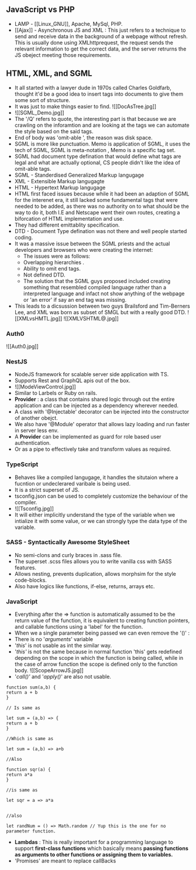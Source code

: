 ## JavaScript vs PHP
- LAMP - [[Linux_GNU]], Apache, MySql, PHP.
- [[Ajax]] - Asynchronous JS and XML : This just refers to a technique to send and receive data in the background of a webpage without refresh. This is usually done using XMLhttprequest, the request sends the relevant information to get the correct data, and the server retrurns the JS obeject meeting those requirements.

## HTML, XML, and SGML
- It all started with a lawyer dude in 1970s called Charles Goldfarb, thought it'd be a good idea to insert tags into documents to give them some sort of structure.
- It was just to make things easier to find.
![[DocAsTree.jpg]]
- ![[SGML_Demo.jpg]]
-  The '/Q' refers to quote, the interesting part is that because we are crawling on the inforamtion and are looking at the tags we can automate the style based on the said tags.
- End of body was 'omit-able ', the reason was disk space.
- SGML is more like punctuation. Memo is application of SGML, it uses the tech of SGML, SGML is meta-notation , Memo is a specific tag set. 
- SGML had document type defination that would define what tags are legal and what are actually optional, CS people didn't like the idea of omit-able tags.
- SGML - Standerdised Generalized Markup langugage
- XML - Extensible Markup langugagte
- HTML - Hypertext Markup langugage
- HTML first faced issues because while it had been an adaption of SGML for the interenet era, it still lacked some fundamental tags that were needed to be added, as there was no authority on to what should be the way to do it, both I.E and Netscape went their own routes, creating a biforcation of HTML implementation and use.
- They had different emittablity specification.
- DTD - Document Type defination was not there and well people started coding.
- It was a massive issue between the SGML priests and the actual developers and browsers who were creating the internet:
	- The issues were as follows:
	- Overlapping hierarchies .
	- Ability to omit end tags.
	- Not defined DTD.
	- The solution that the SGML guys proposed included creating something that resembled compiled language rather than a interpreted language and infact not show anything of the webpage or 'an error' if say an end tag was missing.
- This leads to a dicsussion between two guys Brailsford and Tim-Berners Lee, and XML was born as subset of SMGL but with a really good DTD.
![[XMLvsHMTL.jpg]]
![[XMLVSHTML@.jpg]]

### Auth0
![[Auth0.jpg]]

### NestJS
- NodeJS framework for scalable server side application with TS.
- Supports Rest and GraphQL apis out of the box.
- ![[ModeViewControl.jpg]]
- Similar to Larbels or Ruby on rails.
- **Provider** : a class that contains shared logic through out the entire application and can be injected as a dependency wherever needed.
- A class with '@Injectable' decorator can be injected into the constructor of another obejct.
- We also have '@Module' operator that allows lazy loading and run faster in server less env.
- A **Provider** can be implemented as guard for role based user authentication. 
- Or as a pipe to effectively take and transform values as required.

### TypeScript
- Behaves like a compiled langugage, it handles the situtaion where a fucntion or undeclerared varibale is being used.
- It is a strict superset of JS.
- tsconfig.json can be used to completely customize the behaviour of the compiler.
- ![[Tsconfig.jpg]]
- It will either implicitly understand the type of the variable when we intialize it with some value, or we can strongly type the data type of the variable.

### SASS - Syntactically Awesome StyleSheet
- No semi-clons and curly braces in .sass file.
- The superset .scss files allows you to write vanilla css with SASS features.
- Allows nesting, prevents duplication, allows morphsim for the style code-blocks.
- Also have logics like functions, if-else, returns, arrays etc.



### JavaScript
- Everything after the => function is automatically assumed to be the return value of the function, it is equivalent to creating function pointers, and callable functions using a 'label' for the function.
- When we a single parameter being passed we can even remove the '()' :
- There is no '*arguments*' variable
- '*this*' is not usable as int the similar way.
- '*this'* is not the same because in normal function 'this' gets redefined depending on the scope in which the function is being called, while in  the case of arrow function the scope is defined only to the function body.
![[ScopeArrowJS.jpg]]
- '*call()'* and '*apply()*'  are also not usable.
```JS
function sum(a,b) {
return a + b
}

// Is same as 

let sum = (a,b) => {
return a + b
}

//Which is same as 

let sum = (a,b) => a+b

//Also

function sqr(a) {
return a*a
}

//is same as 

let sqr = a => a*a


//also

let randNum = () => Math.random // Yup this is the one for no parameter function.
```
- **Lambdas**  : This is really important for a programming language to support **first-class functions** which basically means **passing functions as arguments to other functions or assigning them to variables.**
- 'Promises' are meant to replace callBacks
